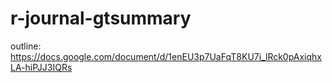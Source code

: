 # r-journal-gtsummary

outline:
https://docs.google.com/document/d/1enEU3p7UaFqT8KU7i_lRck0pAxiqhxLA-hiPJJ3IQRs
